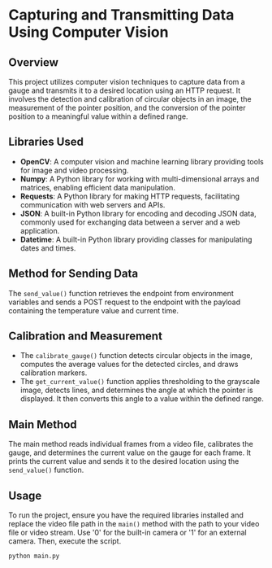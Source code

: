 # Capturing and Transmitting Data Using Computer Vision

## Overview
This project utilizes computer vision techniques to capture data from a gauge and transmits it to a desired location using an HTTP request. It involves the detection and calibration of circular objects in an image, the measurement of the pointer position, and the conversion of the pointer position to a meaningful value within a defined range.

## Libraries Used
- **OpenCV**: A computer vision and machine learning library providing tools for image and video processing.
- **Numpy**: A Python library for working with multi-dimensional arrays and matrices, enabling efficient data manipulation.
- **Requests**: A Python library for making HTTP requests, facilitating communication with web servers and APIs.
- **JSON**: A built-in Python library for encoding and decoding JSON data, commonly used for exchanging data between a server and a web application.
- **Datetime**: A built-in Python library providing classes for manipulating dates and times.

## Method for Sending Data
The `send_value()` function retrieves the endpoint from environment variables and sends a POST request to the endpoint with the payload containing the temperature value and current time.

## Calibration and Measurement
- The `calibrate_gauge()` function detects circular objects in the image, computes the average values for the detected circles, and draws calibration markers.
- The `get_current_value()` function applies thresholding to the grayscale image, detects lines, and determines the angle at which the pointer is displayed. It then converts this angle to a value within the defined range.

## Main Method
The main method reads individual frames from a video file, calibrates the gauge, and determines the current value on the gauge for each frame. It prints the current value and sends it to the desired location using the `send_value()` function.

## Usage
To run the project, ensure you have the required libraries installed and replace the video file path in the `main()` method with the path to your video file or video stream. Use '0' for the built-in camera or '1' for an external camera. Then, execute the script.

```python
python main.py
